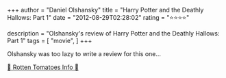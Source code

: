 +++
author = "Daniel Olshansky"
title = "Harry Potter and the Deathly Hallows: Part 1"
date = "2012-08-29T02:28:02"
rating = "⭐⭐⭐⭐"

description = "Olshansky's review of Harry Potter and the Deathly Hallows: Part 1"
tags = [
    "movie",
]
+++


Olshansky was too lazy to write a review for this one...

[🍅 Rotten Tomatoes Info 🍅](https://www.rottentomatoes.com//m/harry_potter_and_the_deathly_hallows_part_1)
